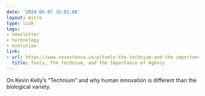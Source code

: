 ```yaml
---
date: '2024-05-07 16:01:00'
layout: micro
type: link
tags:
- newsletter
- technology
- evolution
link:
- url: https://www.resextensa.co/p/tools-the-technium-and-the-importance
  title: Tools, the Technium, and the Importance of Agency
---
```


On Kevin Kelly’s “Technium” and why human innovation is different than the biological variety.
